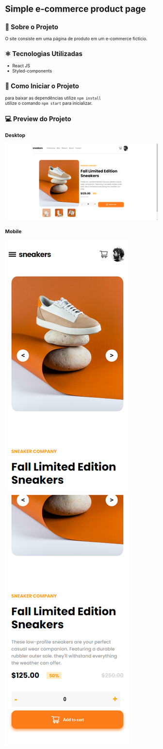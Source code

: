 # Simple e-commerce product page

## 📝 Sobre o Projeto
O site consiste em uma página de produto em um e-commerce fictício.

## ⚛️ Tecnologias Utilizadas
* React JS
* Styled-components

## 💽 Como Iniciar o Projeto
para baixar as dependências utilize `npm install` <br>
utilize o comando `npm start` para inicializar.

## 💻 Preview do Projeto

### Desktop

![preview01](./public/preview01.PNG)

### Mobile

![preview02](./public/preview02.PNG)

![preview03](./public/preview03.PNG)


